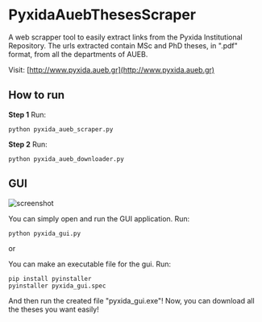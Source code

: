 # PyxidaAuebThesesScraper
A web scrapper tool to easily extract links from the Pyxida Institutional Repository. The urls extracted contain MSc and PhD theses, in ".pdf" format, from all the departments of AUEB.

Visit:
[http://www.pyxida.aueb.gr](http://www.pyxida.aueb.gr)


## How to run


**Step 1**
Run:
```shell
python pyxida_aueb_scraper.py
```

**Step 2**
Run:
```shell
python pyxida_aueb_downloader.py
```

## GUI

![screenshot](screenshot.png)

You can simply open and run the GUI application.
Run:
```shell
python pyxida_gui.py
```

or

You can make an executable file for the gui. Run:
```shell
pip install pyinstaller
pyinstaller pyxida_gui.spec
```
And then run the created file "pyxida_gui.exe"!
Now, you can download all the theses you want easily!
